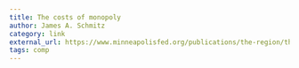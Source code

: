 ```yaml
---
title: The costs of monopoly
author: James A. Schmitz
category: link
external_url: https://www.minneapolisfed.org/publications/the-region/the-costs-of-monopoly-a-new-view
tags: comp
---
```

